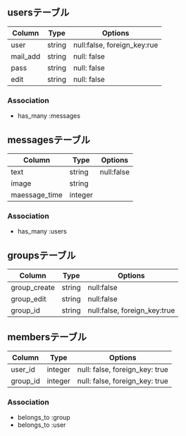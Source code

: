 ## usersテーブル

|Column|Type|Options|
|------|----|-------|
|user|string|null:false, foreign_key:rue|
|mail_add|string|null: false|
|pass|string|null: false|
|edit|string|null: false|
### Association
- has_many :messages


## messagesテーブル

|Column|Type|Options|
|------|----|-------|
|text|string|null:false|
|image|string||
|maessage_time|integer|
### Association
- has_many :users

## groupsテーブル

|Column|Type|Options|
|------|----|-------|
|group_create|string|null:false|
|group_edit|string|null:false|
|group_id|string|null:false, foreign_key:true|

## membersテーブル

|Column|Type|Options|
|------|----|-------|
|user_id|integer|null: false, foreign_key: true|
|group_id|integer|null: false, foreign_key: true|

### Association
- belongs_to :group
- belongs_to :user
